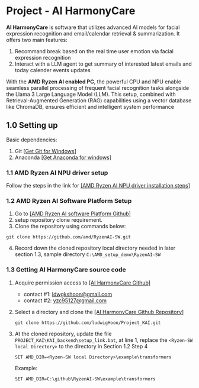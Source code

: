 # Project - AI HarmonyCare 
**AI HarmonyCare** is software that utilizes advanced AI models for facial expression recognition and email/calendar retrieval & summarization. It offers two main features:
1. Recommand break based on the real time user emotion via facial expression recognition
2. Interact with a LLM agent to get summary of interested latest emails and today calender events updates

With the **AMD Ryzen AI enabled PC**, the powerful CPU and NPU enable seamless parallel processing of frequent facial recognition tasks alongside the Llama 3 Large Language Model (LLM). This setup, combined with Retrieval-Augmented Generation (RAG) capabilities using a vector database like ChromaDB, ensures efficient and intelligent system performance

## 1.0 Setting up
Basic dependencies:
1. Git [[Get Git for Windows]](https://git-scm.com/download/win)
2. Anaconda [[Get Anaconda for windows]](https://docs.anaconda.com/anaconda/install/windows/) 

### 1.1 AMD Ryzen AI NPU driver setup
Follow the steps in the link for [[AMD Ryzen AI NPU driver installation steps]](https://ryzenai.docs.amd.com/en/latest/inst.html)

### 1.2 AMD Ryzen AI Software Platform Setup
1. Go to [[AMD Ryzen AI software Platform Github]](https://github.com/amd/RyzenAI-SW)
2. setup repository clone requirement.
3. Clone the repository using commands below:
```
git clone https://github.com/amd/RyzenAI-SW.git
```
4. Record down the cloned repository local directory needed in later section 1.3, sample directory <code>C:\AMD_setup_demo\RyzenAI-SW</code>

### 1.3 Getting AI HarmonyCare source code
1. Acquire permission access to [[AI HarmonyCare Github]](https://github.com/ludwigHoon/Project_KAI)
    - contact #1: ldwgkshoon@gmail.com
    - contact #2: yzc95127@gmail.com

2. Select a directory and clone the [[AI HarmonyCare Github Repository]](https://github.com/ludwigHoon/Project_KAI)
    ``` 
    git clone https://github.com/ludwigHoon/Project_KAI.git
    ```

3.  At the cloned repository, update the file <code>PROJECT_KAI\KAI_backend\setup_link.bat</code>, at line 1, replace the <code>\<Ryzen-SW local Directory\></code> to the directory in Section 1.2 Step 4
    ```
    SET AMD_DIR=<Ryzen-SW local Directory>\example\transformers
    ```
    Example:
    ```
    SET AMD_DIR=C:\github\RyzenAI-SW\example\transformers
    ```

